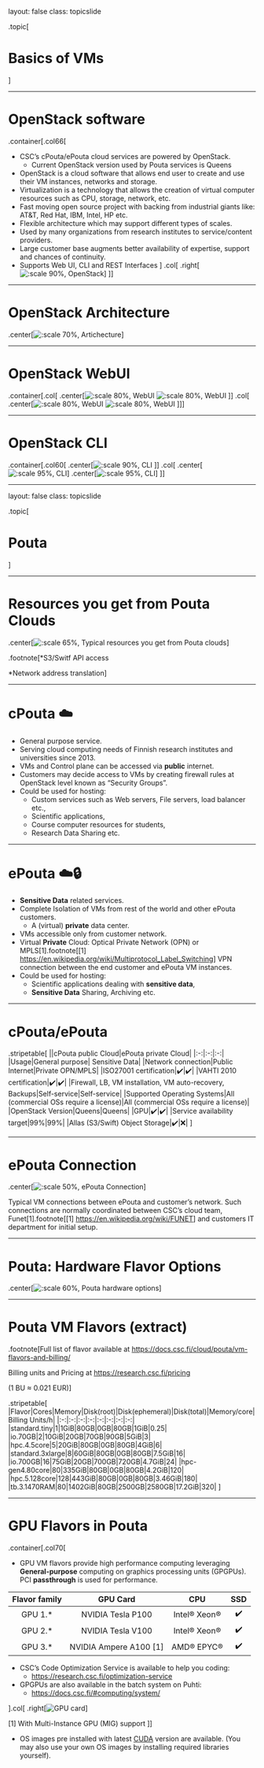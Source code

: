 layout: false
class: topicslide

.topic[

# Basics of VMs

]

---

# OpenStack software

.container[.col66[

* CSC’s cPouta/ePouta cloud services are powered by OpenStack.
  * Current OpenStack version used by Pouta services is Queens
* OpenStack is a cloud software that allows end user to create  and use their VM instances, networks and storage.
* Virtualization is a technology that allows the creation of virtual computer resources such as CPU, storage, network, etc.
* Fast moving open source project with backing from industrial giants like: AT&T, Red Hat, IBM, Intel, HP etc.
* Flexible architecture which may support different types of scales.
* Used by many organizations from research institutes to service/content providers.
* Large customer base augments better availability of expertise, support and chances of continuity.
* Supports Web UI, CLI and REST Interfaces
]
.col[
.right[![:scale 90%, OpenStack](/csc-cloud/img/openStack.png)]
]]

---

# OpenStack Architecture

.center[![:scale 70%, Artichecture](/csc-cloud/img/artichecture.png)]

---

# OpenStack WebUI

.container[.col[
.center[![:scale 80%, WebUI](/csc-cloud/img/webui1.png)
![:scale 80%, WebUI](/csc-cloud/img/webui2.png)
]]
.col[
.center[![:scale 80%, WebUI](/csc-cloud/img/webui3.png)
![:scale 80%, WebUI](/csc-cloud/img/webui4.png)
]]]

---

# OpenStack CLI

.container[.col60[
.center[![:scale 90%, CLI](/csc-cloud/img/cli2.png)
]]
.col[
.center[![:scale 95%, CLI](/csc-cloud/img/cli3.png)]
.center[![:scale 95%, CLI](/csc-cloud/img/cli1.png)]
]]

---
layout: false
class: topicslide

.topic[

# Pouta

]

---

# Resources you get from Pouta Clouds

.center[![:scale 65%, Typical resources you get from Pouta clouds](/csc-cloud/img/typical_Resources_You_get_from_Pouta_Clouds.png)]

.footnote[*S3/Switf API access

*Network address translation]

---

# cPouta ☁️

* General purpose service.
* Serving cloud computing needs of Finnish research institutes and universities since 2013.
* VMs and Control plane can be accessed via **public** internet.
* Customers may decide access to VMs by creating firewall rules at OpenStack level known as “Security Groups”.
* Could be used for hosting:
  * Custom services such as Web servers, File servers, load balancer etc.,
  * Scientific applications,
  * Course computer resources for students,
  * Research Data Sharing etc.

---

# ePouta ☁️🔒

* **Sensitive Data** related services.
* Complete Isolation of VMs from rest of the world and other ePouta customers.
  * A (virtual) **private** data center.
* VMs accessible only from customer network.
* Virtual **Private** Cloud: Optical Private Network (OPN) or MPLS[1].footnote[[1] <https://en.wikipedia.org/wiki/Multiprotocol_Label_Switching>] VPN connection between the end customer and ePouta VM instances.
* Could be used for hosting:
  * Scientific applications dealing with **sensitive data**,
  * **Sensitive Data** Sharing, Archiving etc.

---

# cPouta/ePouta

.stripetable[
||cPouta public Cloud|ePouta private Cloud|
|:-:|:-:|:-:|
|Usage|General purpose| Sensitive Data|
|Network connection|Public Internet|Private OPN/MPLS|
|ISO27001 certification|✔️|✔️|
|VAHTI 2010 certification|✔️|✔️|
|Firewall, LB, VM installation, VM auto-recovery, Backups|Self-service|Self-service|
|Supported Operating Systems|All (commercial OSs require a license)|All (commercial OSs require a license)|
|OpenStack Version|Queens|Queens|
|GPU|✔️|✔️|
|Service availability target|99%|99%|
|Allas (S3/Swift) Object Storage|✔️|❌|
]

---

# ePouta Connection

.center[![:scale 50%, ePouta Connection](/csc-cloud/img/epouta_connection.png)]

Typical VM connections between ePouta and customer’s network. Such connections are normally coordinated between CSC’s cloud team, Funet[1].footnote[[1] <https://en.wikipedia.org/wiki/FUNET>] and customers IT department for initial setup.


---

# Pouta: Hardware Flavor Options

.center[![:scale 60%, Pouta hardware options](/csc-cloud/img/pouta_hardware_options.drawio.svg)]

---


# Pouta VM Flavors (extract)

.footnote[Full list of flavor available at <https://docs.csc.fi/cloud/pouta/vm-flavors-and-billing/>

Billing units and Pricing at <https://research.csc.fi/pricing>

(1 BU ≈ 0.021 EUR)]

.stripetable[
|Flavor|Cores|Memory|Disk(root)|Disk(ephemeral)|Disk(total)|Memory/core|Billing Units/h|
|:-:|:-:|:-:|:-:|:-:|:-:|:-:|:-:|
|standard.tiny|1|1GiB|80GB|0GB|80GB|1GiB|0.25|
|io.70GB|2|10GiB|20GB|70GB|90GB|5GiB|3|
|hpc.4.5core|5|20GiB|80GB|0GB|80GB|4GiB|6|
|standard.3xlarge|8|60GiB|80GB|0GB|80GB|7.5GiB|16|
|io.700GB|16|75GiB|20GB|700GB|720GB|4.7GiB|24|
|hpc-gen4.80core|80|335GiB|80GB|0GB|80GB|4.2GiB|120|
|hpc.5.128core|128|443GiB|80GB|0GB|80GB|3.46GiB|180|
|tb.3.1470RAM|80|1402GiB|80GB|2500GB|2580GB|17.2GiB|320|
]

---

# GPU Flavors in Pouta

.container[.col70[

* GPU VM flavors provide high performance computing leveraging **General-purpose** computing on graphics processing units (GPGPUs). PCI **passthrough** is used for performance.

|Flavor family|GPU Card|CPU|SSD|
|:-:|:-:|:-:|:-:|
|GPU 1.*|NVIDIA Tesla P100|Intel®️ Xeon®️|✔️|
|GPU 2.*|NVIDIA Tesla V100|Intel®️ Xeon®️|✔️|
|GPU 3.*|NVIDIA Ampere A100 [1]|AMD®️ EPYC®️|✔️|

* CSC’s Code Optimization Service is available to help you coding:
  * <https://research.csc.fi/optimization-service>
* GPGPUs are also available in the batch system on Puhti:
  * <https://docs.csc.fi/#computing/system/>

].col[
.right[![GPU card](/csc-cloud/img/gpu.drawio.svg)]

\[1\] With Multi-Instance GPU (MIG) support
]]

* OS images pre installed with latest [CUDA](<https://en.wikipedia.org/wiki/CUDA>) version are available. (You may also use your own OS images by installing required libraries yourself).
